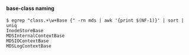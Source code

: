 #### base-class naming
```
$ egrep "class.+\w+Base {" -rn mds | awk '{print $(NF-1)}' | sort | uniq
InodeStoreBase
MDSInternalContextBase
MDSIOContextBase
MDSLogContextBase
```
